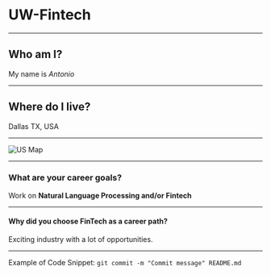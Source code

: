 # UW-Fintech
----
## Who am I? 
My name is *Antonio*

----

## Where do I live?
Dallas TX, USA

----

![US Map](https://external-content.duckduckgo.com/iu/?u=https%3A%2F%2Ftse1.mm.bing.net%2Fth%3Fid%3DOIP.I1wRM09P8GowryJFG2hDXQHaEo%26pid%3DApi&f=1)

----
### What are your career goals? 
Work on **Natural Language Processing and/or Fintech**

----
#### Why did you choose FinTech as a career path? 
Exciting industry with a lot of opportunities. 

----

Example of Code Snippet:
`git commit -m "Commit message" README.md`
